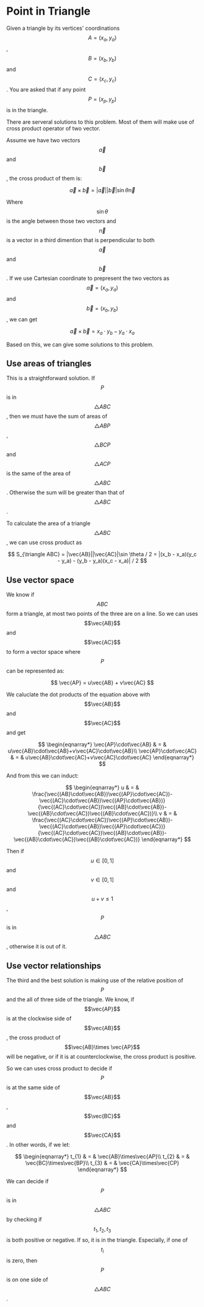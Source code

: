 # Point in Triangle

Given a triangle by its vertices' coordinations $$A = (x_a, y_a)$$, $$B = (x_b, y_b)$$ and $$C = (x_c, y_c)$$.
You are asked that if any point $$P = (x_p, y_p)$$ is in the triangle.

There are serveral solutions to this problem. Most of them will make use of cross product operator of
two vector.

Assume we have two vectors $$\vec{a}$$ and $$\vec{b}$$, the cross product of them is:

$$
\vec{a}\times \vec{b} = |\vec{a}||\vec{b}|\sin \theta \vec{n}
$$

Where $$\sin \theta$$ is the angle between those two vectors and $$\vec{n}$$ is a vector in a third dimention
that is perpendicular to both $$\vec{a}$$ and $$\vec{b}$$. If we use Cartesian coordinate to prepresent the two
vectors as $$\vec{a} = (x_a, y_a)$$ and $$\vec{b} = (x_b, y_b)$$, we can get

$$
\vec{a}\times \vec{b} = x_a\cdot y_b - y_a\cdot x_a
$$

Based on this, we can give some solutions to this problem.

## Use areas of triangles

This is a straightforward solution. If $$P$$ is in $$\triangle ABC$$, then we must have the sum of areas of
$$\triangle ABP$$, $$\triangle BCP$$ and $$\triangle ACP$$ is the same of the area of $$\triangle ABC$$.
Otherwise the sum will be greater than that of $$\triangle ABC$$.

To calculate the area of a triangle $$\triangle ABC$$, we can use cross product as

$$
S_{\triangle ABC} = |\vec{AB}||\vec{AC}|\sin \theta / 2 = |(x_b - x_a)(y_c - y_a) - (y_b - y_a)(x_c - x_a)| / 2
$$

## Use vector space

We know if $$ABC$$ form a triangle, at most two points of the three are on a line. So we can uses $$\vec{AB}$$
and $$\vec{AC}$$ to form a vector space where $$P$$ can be represented as:

$$
\vec{AP} = u\vec{AB} + v\vec{AC}
$$

We caluclate the dot products of the equation above with $$\vec{AB}$$ and $$\vec{AC}$$ and get

$$
\begin{eqnarray*}
\vec{AP}\cdot\vec{AB} & = & u\vec{AB}\cdot\vec{AB}+v\vec{AC}\cdot\vec{AB}\\
\vec{AP}\cdot\vec{AC} & = & u\vec{AB}\cdot\vec{AC}+v\vec{AC}\cdot\vec{AC}
\end{eqnarray*}
$$

And from this we can induct:

$$
\begin{eqnarray*}
u & = & \frac{\vec{(AB}\cdot\vec{AB})\vec{(AP}\cdot\vec{AC})-\vec{(AC}\cdot\vec{AB})\vec{(AP}\cdot\vec{AB})}{\vec{(AC}\cdot\vec{AC})\vec{(AB}\cdot\vec{AB})-\vec{(AB}\cdot\vec{AC})\vec{(AB}\cdot\vec{AC})}\\
v & = & \frac{\vec{(AC}\cdot\vec{AC})\vec{(AP}\cdot\vec{AB})-\vec{(AC}\cdot\vec{AB})\vec{(AP}\cdot\vec{AC})}{\vec{(AC}\cdot\vec{AC})\vec{(AB}\cdot\vec{AB})-\vec{(AB}\cdot\vec{AC})\vec{(AB}\cdot\vec{AC})}
\end{eqnarray*}
$$

Then if $$u\in[0, 1]$$ and $$v\in[0, 1]$$ and $$u + v \le 1$$, $$P$$ is in $$\triangle ABC$$, otherwise it is out of it.

## Use vector relationships

The third and the best solution is making use of the relative position of $$P$$ and the all of three side of
the triangle. We know, if $$\vec{AP}$$ is at the clockwise side of $$\vec{AB}$$, the cross product of
$$\vec{AB}\times \vec{AP}$$ will be negative, or if it is at counterclockwise, the cross product is positive.

So we can uses cross product to decide if $$P$$ is at the same side of $$\vec{AB}$$, $$\vec{BC}$$ and $$\vec{CA}$$.
In other words, if we let:

$$
\begin{eqnarray*}
t_{1} & = & \vec{AB}\times\vec{AP}\\
t_{2} & = & \vec{BC}\times\vec{BP}\\
t_{3} & = & \vec{CA}\times\vec{CP}
\end{eqnarray*}
$$

We can decide if $$P$$ is in $$\triangle ABC$$ by checking if $$t_1, t_2, t_3$$ is both positive or negative.
If so, it is in the triangle. Especially, if one of $$t_i$$ is zero, then $$P$$ is on one side of $$\triangle ABC$$.

